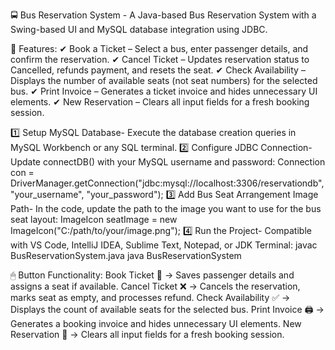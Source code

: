 🚍 Bus Reservation System -
A Java-based Bus Reservation System with a Swing-based UI and MySQL database integration using JDBC.   

📌 Features:
✔ Book a Ticket – Select a bus, enter passenger details, and confirm the reservation.
✔ Cancel Ticket – Updates reservation status to Cancelled, refunds payment, and resets the seat.
✔ Check Availability – Displays the number of available seats (not seat numbers) for the selected bus.
✔ Print Invoice – Generates a ticket invoice and hides unnecessary UI elements.
✔ New Reservation – Clears all input fields for a fresh booking session.                                                                       

1️⃣ Setup MySQL Database-
Execute the database creation queries in MySQL Workbench or any SQL terminal.
2️⃣ Configure JDBC Connection-
Update connectDB() with your MySQL username and password:
Connection con = DriverManager.getConnection("jdbc:mysql://localhost:3306/reservationdb", "your_username", "your_password");
3️⃣ Add Bus Seat Arrangement Image Path-
In the code, update the path to the image you want to use for the bus seat layout:
ImageIcon seatImage = new ImageIcon("C:/path/to/your/image.png");
4️⃣ Run the Project-
Compatible with VS Code, IntelliJ IDEA, Sublime Text, Notepad, or JDK Terminal:
javac BusReservationSystem.java
java BusReservationSystem                                                                                                                                                   

🖱 Button Functionality:
Book Ticket 🚌 → Saves passenger details and assigns a seat if available.
Cancel Ticket ❌ → Cancels the reservation, marks seat as empty, and processes refund.
Check Availability ✅ → Displays the count of available seats for the selected bus.
Print Invoice 🖨 → Generates a booking invoice and hides unnecessary UI elements.
New Reservation 🔄 → Clears all input fields for a fresh booking session.
